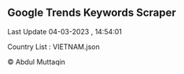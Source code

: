 

## Google Trends Keywords Scraper 
 
Last Update 04-03-2023 , 14:54:01

Country List :
VIETNAM.json



© Abdul Muttaqin 
